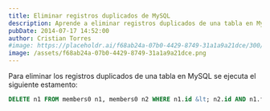 ```yaml
---
title: Eliminar registros duplicados de MySQL
description: Aprende a eliminar registros duplicados de una tabla en MySQL.
pubDate: 2014-07-17 14:52:00
author: Cristian Torres
#image: https://placeholdr.ai/f68ab24a-07b0-4429-8749-31a1a9a21dce/300/200
image: /assets/f68ab24a-07b0-4429-8749-31a1a9a21dce.png
---
```


Para eliminar los registros duplicados de una tabla en MySQL se ejecuta el
siguiente estamento:<br />

```sql
DELETE n1 FROM members0 n1, members0 n2 WHERE n1.id &lt; n2.id AND n1.full_name = n2.full_name AND n1.email = n2.email
```
